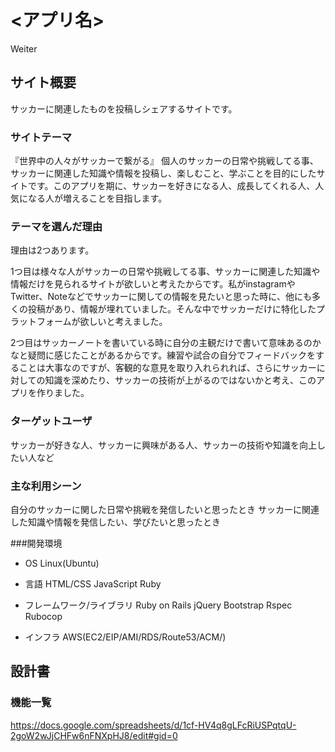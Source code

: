 # <アプリ名>
Weiter
## サイト概要
サッカーに関連したものを投稿しシェアするサイトです。

### サイトテーマ
『世界中の人々がサッカーで繋がる』
個人のサッカーの日常や挑戦してる事、サッカーに関連した知識や情報を投稿し、楽しむこと、学ぶことを目的にしたサイトです。このアプリを期に、サッカーを好きになる人、成長してくれる人、人気になる人が増えることを目指します。

### テーマを選んだ理由
理由は2つあります。

1つ目は様々な人がサッカーの日常や挑戦してる事、サッカーに関連した知識や情報だけを見られるサイトが欲しいと考えたからです。私がinstagramやTwitter、Noteなどでサッカーに関しての情報を見たいと思った時に、他にも多くの投稿があり、情報が埋れていました。そんな中でサッカーだけに特化したプラットフォームが欲しいと考えました。

2つ目はサッカーノートを書いている時に自分の主観だけで書いて意味あるのかなと疑問に感じたことがあるからです。練習や試合の自分でフィードバックをすることは大事なのですが、客観的な意見を取り入れられれば、さらにサッカーに対しての知識を深めたり、サッカーの技術が上がるのではないかと考え、このアプリを作りました。

### ターゲットユーザ
サッカーが好きな人、サッカーに興味がある人、サッカーの技術や知識を向上したい人など

### 主な利用シーン
自分のサッカーに関した日常や挑戦を発信したいと思ったとき
サッカーに関連した知識や情報を発信したい、学びたいと思ったとき

###開発環境
- OS
Linux(Ubuntu)

- 言語
HTML/CSS
JavaScript
Ruby

- フレームワーク/ライブラリ
Ruby on Rails
jQuery
Bootstrap
Rspec
Rubocop

- インフラ
AWS(EC2/EIP/AMI/RDS/Route53/ACM/)



## 設計書
### 機能一覧
https://docs.google.com/spreadsheets/d/1cf-HV4q8gLFcRiUSPqtqU-2goW2wJjCHFw6nFNXpHJ8/edit#gid=0

